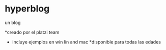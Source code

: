 # hyperblog
un blog

*creado por el platzi team
* incluye ejemplos en win lin and mac
*disponible para todas las edades

